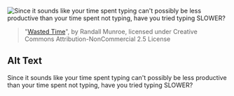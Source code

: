 ![Since it sounds like your time spent typing can't possibly be less productive than your time spent not typing, have you tried typing SLOWER?](https://imgs.xkcd.com/comics/wasted_time.png)
> "[Wasted Time](https://xkcd.com/1502/)", by Randall Munroe, licensed under Creative Commons Attribution-NonCommercial 2.5 License

## Alt Text
Since it sounds like your time spent typing can't possibly be less productive than your time spent not typing, have you tried typing SLOWER?
